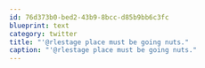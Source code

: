 ```yaml
---
id: 76d373b0-bed2-43b9-8bcc-d85b9bb6c3fc
blueprint: text
category: twitter
title: "'@rlestage place must be going nuts."
caption: "'@rlestage place must be going nuts."
---
```

